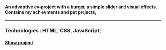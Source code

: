 ####  An advaptive cv-project with a burger, a simple slider and visual effects. Contains my achievments and pet projects;
*********************************
###  Technologies : HTML, CSS, JavaScript;
#### **[Show project](https://sandrainporto.github.io/my_cv/)**

  
